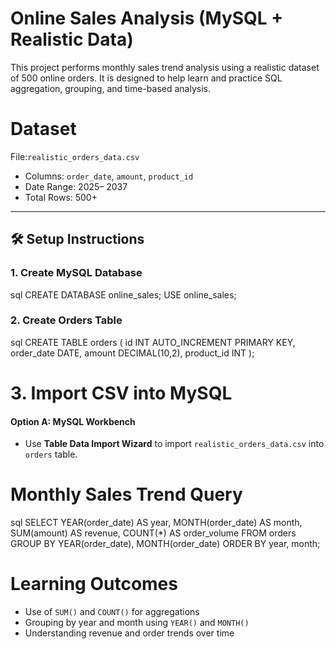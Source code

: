 
#  Online Sales Analysis (MySQL + Realistic Data)

This project performs monthly sales trend analysis using a realistic dataset of 500 online orders. It is designed to help learn and practice SQL aggregation, grouping, and time-based analysis.

# Dataset

File:`realistic_orders_data.csv`

- Columns: `order_date`, `amount`, `product_id`
- Date Range: 2025– 2037
- Total Rows: 500+

---

## 🛠️ Setup Instructions

### 1. Create MySQL Database

sql
CREATE DATABASE online_sales;
USE online_sales;

### 2. Create Orders Table

sql
CREATE TABLE orders (
    id INT AUTO_INCREMENT PRIMARY KEY,
    order_date DATE,
    amount DECIMAL(10,2),
    product_id INT
);


# 3. Import CSV into MySQL

#### Option A: MySQL Workbench
- Use **Table Data Import Wizard** to import `realistic_orders_data.csv` into `orders` table.


# Monthly Sales Trend Query

sql
SELECT
    YEAR(order_date) AS year,
    MONTH(order_date) AS month,
    SUM(amount) AS revenue,
    COUNT(*) AS order_volume
FROM
    orders
GROUP BY
    YEAR(order_date),
    MONTH(order_date)
ORDER BY
    year, month;
    
# Learning Outcomes

- Use of `SUM()` and `COUNT()` for aggregations
- Grouping by year and month using `YEAR()` and `MONTH()`
- Understanding revenue and order trends over time

